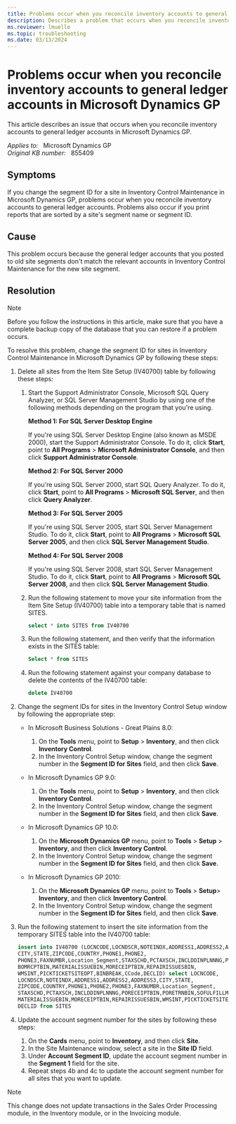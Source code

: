 ```yaml
---
title: Problems occur when you reconcile inventory accounts to general ledger accounts in Microsoft Dynamics GP
description: Describes a problem that occurs when you reconcile inventory accounts to general ledger accounts in Microsoft Dynamics GP. A resolution is provided.
ms.reviewer: lmuelle
ms.topic: troubleshooting
ms.date: 03/13/2024
---
```

# Problems occur when you reconcile inventory accounts to general ledger accounts in Microsoft Dynamics GP

This article describes an issue that occurs when you reconcile inventory accounts to general ledger accounts in Microsoft Dynamics GP.

_Applies to:_ &nbsp; Microsoft Dynamics GP  
_Original KB number:_ &nbsp; 855409

## Symptoms

If you change the segment ID for a site in Inventory Control Maintenance in Microsoft Dynamics GP, problems occur when you reconcile inventory accounts to general ledger accounts. Problems also occur if you print reports that are sorted by a site's segment name or segment ID.

## Cause

This problem occurs because the general ledger accounts that you posted to old site segments don't match the relevant accounts in Inventory Control Maintenance for the new site segment.

## Resolution

> [!NOTE]
> Before you follow the instructions in this article, make sure that you have a complete backup copy of the database that you can restore if a problem occurs.

To resolve this problem, change the segment ID for sites in Inventory Control Maintenance in Microsoft Dynamics GP by following these steps:

1. Delete all sites from the Item Site Setup (IV40700) table by following these steps:

    1. Start the Support Administrator Console, Microsoft SQL Query Analyzer, or SQL Server Management Studio by using one of the following methods depending on the program that you're using.

        **Method 1: For SQL Server Desktop Engine**

        If you're using SQL Server Desktop Engine (also known as MSDE 2000), start the Support Administrator Console. To do it, click **Start**, point to **All Programs** >
         **Microsoft Administrator Console**, and then click **Support Administrator Console**.

        **Method 2: For SQL Server 2000**

        If you're using SQL Server 2000, start SQL Query Analyzer. To do it, click **Start**, point to **All Programs** > **Microsoft SQL Server**, and then click **Query Analyzer**.

        **Method 3: For SQL Server 2005**

        If you're using SQL Server 2005, start SQL Server Management Studio. To do it, click **Start**, point to **All Programs** > **Microsoft SQL Server 2005**, and then click **SQL Server Management Studio**.  

        **Method 4: For SQL Server 2008**

        If you're using SQL Server 2008, start SQL Server Management Studio. To do it, click **Start**, point to **All Programs** > **Microsoft SQL Server 2008**, and then click **SQL Server Management Studio**.

    2. Run the following statement to move your site information from the Item Site Setup (IV40700) table into a temporary table that is named SITES.

        ```SQL
        select * into SITES from IV40700
        ```

    3. Run the following statement, and then verify that the information exists in the SITES table:

        ```SQL
        Select * from SITES
        ```

    4. Run the following statement against your company database to delete the contents of the IV40700 table:

        ```SQL
        delete IV40700
        ```

2. Change the segment IDs for sites in the Inventory Control Setup window by following the appropriate step:

    - In Microsoft Business Solutions - Great Plains 8.0:

       1. On the **Tools** menu, point to **Setup** > **Inventory**, and then click **Inventory Control**.
       2. In the Inventory Control Setup window, change the segment number in the **Segment ID for Sites** field, and then click **Save**.

    - In Microsoft Dynamics GP 9.0:

       1. On the **Tools** menu, point to **Setup** > **Inventory**, and then click **Inventory Control**.
       2. In the Inventory Control Setup window, change the segment number in the **Segment ID for Sites** field, and then click **Save**.

    - In Microsoft Dynamics GP 10.0:

        1. On the **Microsoft Dynamics GP** menu, point to **Tools** > **Setup** > **Inventory**, and then click **Inventory Control**.
        2. In the Inventory Control Setup window, change the segment number in the **Segment ID for Sites** field, and then click **Save**.

    - In Microsoft Dynamics GP 2010:
        1. On the **Microsoft Dynamics GP** menu, point to **Tools** > **Setup**> **Inventory**, and then click **Inventory Control**.
        2. In the Inventory Control Setup window, change the segment number in the **Segment ID for Sites** field, and then click **Save**.

3. Run the following statement to insert the site information from the temporary SITES table into the IV40700 table:

    ```SQL
    insert into IV40700 (LOCNCODE,LOCNDSCR,NOTEINDX,ADDRESS1,ADDRESS2,ADDRESS3, 
    CITY,STATE,ZIPCODE,COUNTRY,PHONE1,PHONE2, 
    PHONE3,FAXNUMBR,Location_Segment,STAXSCHD,PCTAXSCH,INCLDDINPLNNNG,PORECEIPTBIN,PORETRNBIN,SOFULFILLMENTBIN,SORETURNBIN,
    BOMRCPTBIN,MATERIALISSUEBIN,MORECEIPTBIN,REPAIRISSUESBIN,
    WMSINT,PICKTICKETSITEOPT,BINBREAK,CCode,DECLID) select LOCNCODE,
    LOCNDSCR,NOTEINDX,ADDRESS1,ADDRESS2,ADDRESS3,CITY,STATE,
    ZIPCODE,COUNTRY,PHONE1,PHONE2,PHONE3,FAXNUMBR,Location_Segment,
    STAXSCHD,PCTAXSCH,INCLDDINPLNNNG,PORECEIPTBIN,PORETRNBIN,SOFULFILLMENTBIN,SORETURNBIN,BOMRCPTBIN,
    MATERIALISSUEBIN,MORECEIPTBIN,REPAIRISSUESBIN,WMSINT,PICKTICKETSITEOPT,BINBREAK,CCode, 
    DECLID from SITES 
    ```

4. Update the account segment number for the sites by following these steps:

    1. On the **Cards** menu, point to **Inventory**, and then click **Site**.
    2. In the Site Maintenance window, select a site in the **Site ID** field.
    3. Under **Account Segment ID**, update the account segment number in the **Segment 1** field for the site.
    4. Repeat steps 4b and 4c to update the account segment number for all sites that you want to update.

> [!NOTE]
> This change does not update transactions in the Sales Order Processing module, in the Inventory module, or in the Invoicing module.

